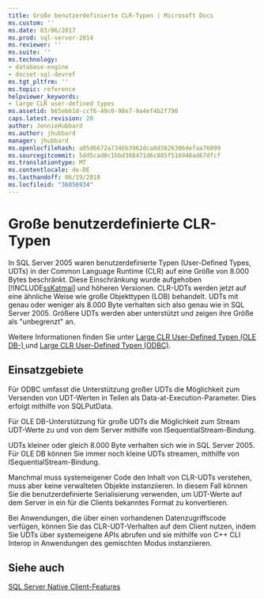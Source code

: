 ```yaml
---
title: Große benutzerdefinierte CLR-Typen | Microsoft Docs
ms.custom: ''
ms.date: 03/06/2017
ms.prod: sql-server-2014
ms.reviewer: ''
ms.suite: ''
ms.technology:
- database-engine
- docset-sql-devref
ms.tgt_pltfrm: ''
ms.topic: reference
helpviewer_keywords:
- large CLR user-defined types
ms.assetid: b65eb61d-ccf6-49c0-98e7-9a4ef4b2f790
caps.latest.revision: 20
author: JennieHubbard
ms.author: jhubbard
manager: jhubbard
ms.openlocfilehash: a85d6672a7346b3962dca8d3826306defaa76099
ms.sourcegitcommit: 5dd5cad0c1bbd308471d6c885f516948ad67dfcf
ms.translationtype: MT
ms.contentlocale: de-DE
ms.lasthandoff: 06/19/2018
ms.locfileid: "36056934"
---
```

# <a name="large-clr-user-defined-types"></a>Große benutzerdefinierte CLR-Typen
  In SQL Server 2005 waren benutzerdefinierte Typen (User-Defined Types, UDTs) in der Common Language Runtime (CLR) auf eine Größe von 8.000 Bytes beschränkt. Diese Einschränkung wurde aufgehoben [!INCLUDE[ssKatmai](../../../includes/sskatmai-md.md)] und höheren Versionen. CLR-UDTs werden jetzt auf eine ähnliche Weise wie große Objekttypen (LOB) behandelt. UDTs mit genau oder weniger als 8.000 Byte verhalten sich also genau wie in SQL Server 2005. Größere UDTs werden aber unterstützt und zeigen ihre Größe als "unbegrenzt" an.  
  
 Weitere Informationen finden Sie unter [Large CLR User-Defined Typen &#40;OLE DB-&#41; ](../ole-db/large-clr-user-defined-types-ole-db.md) und [Large CLR User-Defined Typen &#40;ODBC&#41;](../odbc/large-clr-user-defined-types-odbc.md).  
  
## <a name="use-cases"></a>Einsatzgebiete  
 Für ODBC umfasst die Unterstützung großer UDTs die Möglichkeit zum Versenden von UDT-Werten in Teilen als Data-at-Execution-Parameter. Dies erfolgt mithilfe von SQLPutData.  
  
 Für OLE DB-Unterstützung für große UDTs die Möglichkeit zum Stream UDT-Werte zu und von dem Server mithilfe von ISequentialStream-Bindung.  
  
 UDTs kleiner oder gleich 8.000 Byte verhalten sich wie in SQL Server 2005. Für OLE DB können Sie immer noch kleine UDTs streamen, mithilfe von ISequentialStream-Bindung.  
  
 Manchmal muss systemeigener Code den Inhalt von CLR-UDTs verstehen, muss aber keine verwalteten Objekte instanziieren. In diesem Fall können Sie die benutzerdefinierte Serialisierung verwenden, um UDT-Werte auf dem Server in ein für die Clients bekanntes Format zu konvertieren.  
  
 Bei Anwendungen, die über einen vorhandenen Datenzugriffscode verfügen, können Sie das CLR-UDT-Verhalten auf dem Client nutzen, indem Sie UDTs über systemeigene APIs abrufen und sie mithilfe von C++ CLI Interop in Anwendungen des gemischten Modus instanziieren.  
  
## <a name="see-also"></a>Siehe auch  
 [SQL Server Native Client-Features](sql-server-native-client-features.md)  
  
  
